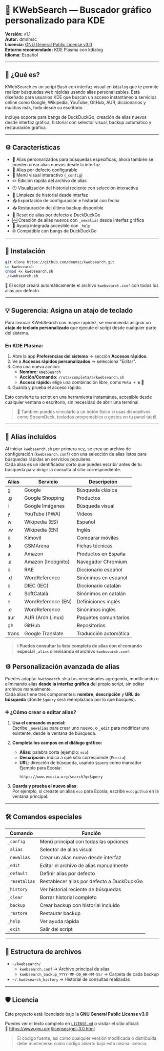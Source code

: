 # 📘 KWebSearch — Buscador gráfico personalizado para KDE

**Versión:** v1.1  
**Autor:** dmnmsc  
**Licencia:** [GNU General Public License v3.0](https://www.gnu.org/licenses/gpl-3.0.html)  
**Entorno recomendado:** KDE Plasma con kdialog  
**Idioma:** Español

---

## 🎯 ¿Qué es?

KWebSearch es un script Bash con interfaz visual en `kdialog` que te permite realizar búsquedas web rápidas usando alias personalizables. Está diseñado para usuarios KDE que buscan un acceso instantáneo a servicios online como Google, Wikipedia, YouTube, GitHub, AUR, diccionarios y muchos más, todo desde su escritorio.

Incluye soporte para bangs de DuckDuckGo, creación de alias nuevos desde interfaz gráfica, historial con selector visual, backup automático y restauración gráfica.

---

## ⚙️ Características

- 🔎 Alias personalizados para búsquedas específicas, ahora también se pueden crear alias nuevos desde la interfaz  
- 🧠 Alias por defecto configurable  
- 📘 Menú visual interactivo (`_config`)  
- ✏️ Edición rápida del archivo de alias
- 🕘 Visualización del historial reciente con selección interactiva
- 🧹 Limpieza de historial desde interfaz  
- 📤 Exportación de configuración e historial con fecha  
- 📥 Restauración del último backup disponible  
- 🔄 Reset de alias por defecto a DuckDuckGo  
- 🆕 Creación de alias nuevos con `_newalias` desde interfaz gráfica  
- 🧾 Ayuda integrada accesible con `_help`  
- 🌐 Compatible con bangs de DuckDuckGo

---

## 🚀 Instalación

```bash
git clone https://github.com/dmnmsc/kwebsearch.git
cd kwebsearch
chmod +x kwebsearch.sh
./kwebsearch.sh
```
 📝 El script creará automáticamente el archivo `kwebsearch.conf` con todos los alias por defecto.

---

## 💡 Sugerencia: Asigna un atajo de teclado

Para invocar KWebSearch con mayor rapidez, se recomienda asignar un **atajo de teclado personalizado** que ejecute el script desde cualquier parte del sistema.

### En KDE Plasma:

1. Abre la app **Preferencias del sistema** → sección **Accesos rápidos**.  
2. Ve a **Accesos rápidos personalizados** → selecciona "Editar".  
3. Crea una nueva acción:  
   - **Nombre:** `KWebSearch`  
   - **Acción/Comando:** `/ruta/completa/a/kwebsearch.sh`  
   - **Acceso rápido:** elige una combinación libre, como `Meta + W` 🔁  
4. Guarda y prueba el acceso rápido.

Esto convierte tu script en una herramienta instantánea, accesible desde cualquier ventana o escritorio, sin necesidad de abrir una terminal.

> 🧠 También puedes vincularlo a un botón físico si usas dispositivos como StreamDeck, teclados programables o gestos en tu panel táctil.

---

## 🔧 Alias incluidos

Al iniciar `kwebsearch.sh` por primera vez, se crea un archivo de configuración (`kwebsearch.conf`) con una selección de alias listos para búsquedas rápidas en servicios populares.  
Cada alias es un identificador corto que puedes escribir antes de tu búsqueda para dirigir la consulta al sitio correspondiente.

| Alias | Servicio             | Descripción              |
|-------|----------------------|--------------------------|
| g     | Google               | Búsqueda clásica         |
| .g    | Google Shopping      | Productos                |
| i     | Google Imágenes      | Búsqueda visual          |
| y     | YouTube (PWA)        | Vídeos                   |
| w     | Wikipedia (ES)       | Español                  |
| .w    | Wikipedia (EN)       | Inglés                   |
| k     | Kimovil              | Comparar móviles         |
| .k    | GSMArena             | Fichas técnicas          |
| a     | Amazon               | Productos en España      |
| .a    | Amazon (Incógnito)   | Navegador Chromium       |
| d     | RAE                  | Diccionario español      |
| .d    | WordReference        | Sinónimos en español     |
| c     | DIEC (IEC)           | Diccionario catalán      |
| .c    | SoftCatalà           | Sinónimos en catalán     |
| e     | WordReference (EN)   | Definiciones inglés      |
| .e    | WordReference        | Sinónimos inglés         |
| aur   | AUR (Arch Linux)     | Paquetes comunitarios    |
| gh    | GitHub               | Repositorios             |
| trans | Google Translate     | Traducción automática    |

> **ℹ️ Puedes consultar la lista completa de alias con el comando especial `_alias` o revisando el archivo `kwebsearch.conf`.**
> 
## ⚙️ Personalización avanzada de alias

Puedes adaptar `kwebsearch.sh` a tus necesidades agregando, modificando o eliminando alias **desde la interfaz gráfica** del propio script, sin editar archivos manualmente.  
Cada alias tiene tres componentes: **nombre**, **descripción** y **URL de búsqueda** (donde `$query` será reemplazado por lo que busques).

### ➕ ¿Cómo crear o editar alias?

1. **Usa el comando especial:**  
   Escribe `_newalias` para crear uno nuevo, o `_edit` para modificar uno existente, desde la ventana de búsqueda.

2. **Completa los campos en el diálogo gráfico:**  
   - **Alias**: palabra corta (ejemplo: `eco`)
   - **Descripción**: indica a qué sitio corresponde (`Ecosia`)
   - **URL**: dirección de búsqueda, usando `$query` como marcador  
     Ejemplo para Ecosia:  
     ```
     https://www.ecosia.org/search?q=$query
     ```

3. **Guarda y prueba el nuevo alias:**  
   Por ejemplo, si creaste un alias `eco` para Ecosia, escribe `eco:github` en la ventana principal.
---

## 🛠️ Comandos especiales

| Comando         | Función                                  |
|-----------------|------------------------------------------|
| `_config`       | Menú principal con todas las opciones    |
| `_alias`        | Selector de alias visual                 |
| `_newalias`     | Crear un alias nuevo desde interfaz      |
| `_edit`         | Editar el archivo de alias manualmente   |
| `_default`      | Definir alias por defecto                |
| `_resetalias`   | Restablecer alias por defecto a DuckDuckGo |
| `_history`      | Ver historial reciente de búsquedas      |
| `_clear`        | Borrar historial completo                |
| `_backup`       | Crear backup con historial incluido      |
| `_restore`      | Restaurar backup                         |
| `_help`         | Ver ayuda rápida                         |
| `_exit`         | Salir del script                         |

---

## 📂 Estructura de archivos

- `~/kwebsearch/`  
  - `kwebsearch.conf` → Archivo principal de alias  
  - `kwebsearch_backup_YYYY-MM-DD_HH-MM-SS/` → Carpeta de cada backup  
- `~/.kwebsearch_history` → Historial de consultas realizadas

---

## 🛡️ Licencia

Este proyecto está licenciado bajo la **GNU General Public License v3.0**

Puedes ver el texto completo en [`LICENSE.md`](./LICENSE.md) o visitar el sitio oficial:  
🔗 https://www.gnu.org/licenses/gpl-3.0.html

> El código fuente, así como cualquier versión modificada o distribuida, debe mantenerse como código abierto bajo esta misma licencia.
